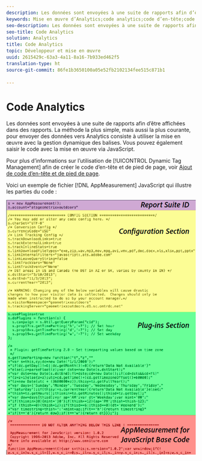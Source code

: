 ```yaml
---
description: Les données sont envoyées à une suite de rapports afin d’être affichées dans des rapports. La méthode la plus simple, mais aussi la plus courante, pour envoyer des données vers Analytics consiste à utiliser la mise en œuvre avec la gestion dynamique des balises. Vous pouvez également saisir le code avec la mise en œuvre via JavaScript.
keywords: Mise en œuvre d’Analytics;code analytics;code d’en-tête;code de pied de page;en-tête;pied de page;Dynamic Tag Management;dtm;javascript
seo-description: Les données sont envoyées à une suite de rapports afin d’être affichées dans des rapports. La méthode la plus simple, mais aussi la plus courante, pour envoyer des données vers Analytics consiste à utiliser la mise en œuvre avec la gestion dynamique des balises. Vous pouvez également saisir le code avec la mise en œuvre via JavaScript.
seo-title: Code Analytics
solution: Analytics
title: Code Analytics
topic: Développeur et mise en œuvre
uuid: 2615429c-63a3-4a11-8a16-7b933ed462f5
translation-type: ht
source-git-commit: 86fe1b3650100a05e52fb2102134fee515c871b1

---
```



# Code Analytics

Les données sont envoyées à une suite de rapports afin d’être affichées dans des rapports. La méthode la plus simple, mais aussi la plus courante, pour envoyer des données vers Analytics consiste à utiliser la mise en œuvre avec la gestion dynamique des balises. Vous pouvez également saisir le code avec la mise en œuvre via JavaScript.

Pour plus d’informations sur l’utilisation de [!UICONTROL Dynamic Tag Management] afin de créer le code d’en-tête et de pied de page, voir [Ajout de code d’en-tête et de pied de page](../../implement/c-implement-with-dtm/c-headers-footers/t-header-footer-code.md#task_43C8DD699A514638B0620775C06423E5).

Voici un exemple de fichier [!DNL AppMeasurement] JavaScript qui illustre les parties du code :

![](assets/appmeasurement-js.png)

